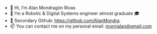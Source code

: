 - 👋 Hi, I’m Alan Mondragón Rivas
- 🤖 I’m a Robotic & Digital Systems engineer almost graduate 🎓
- 🔖 Secondary Github: https://github.com/AlanMondra. 
- 📫 You can contact me on my personal email: monrialan@gmail.com

<!---
AlanMR20/AlanMR20 is a ✨ special ✨ repository because its `README.md` (this file) appears on your GitHub profile.
You can click the Preview link to take a look at your changes.
--->
